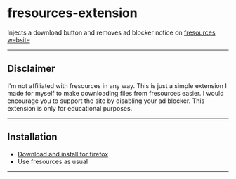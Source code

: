 # fresources-extension

Injects a download button and removes ad blocker notice on [fresources website](https://fresources.tech)

---

## Disclaimer

I'm not affiliated with fresources in any way. This is just a simple extension I made for myself to make downloading files from fresources easier. I would encourage you to support the site by disabling your ad blocker. This extension is only for educational purposes.

---

## Installation

- [Download and install for firefox](https://github.com/dvishal485/fresources-extension/releases/download/v1.1.1/fresources-1.1.1.xpi)
- Use fresources as usual

---

